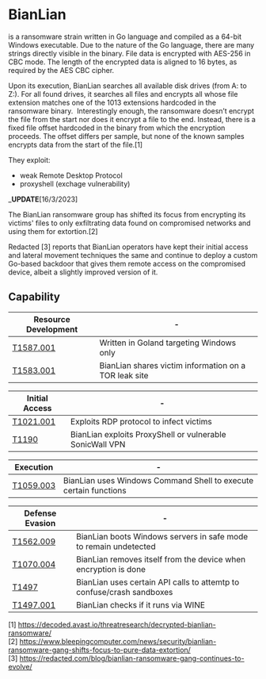 # BianLian

is a ransomware strain written in Go language and compiled as a 64-bit Windows executable. Due to the nature of the Go language, there are many strings directly visible in the binary.
File data is encrypted with AES-256 in CBC mode. The length of the encrypted data is aligned to 16 bytes, as required by the AES CBC cipher. 

Upon its execution, BianLian searches all available disk drives (from A: to Z:). For all found drives, it searches all files and encrypts all whose file extension matches one of the 1013 extensions hardcoded in the ransomware binary. 
Interestingly enough, the ransomware doesn’t encrypt the file from the start nor does it encrypt a file to the end. Instead, there is a fixed file offset hardcoded in the binary from which the encryption proceeds. The offset differs per sample, but none of the known samples encrypts data from the start of the file.[1]



They exploit:
-  weak Remote Desktop Protocol 
- proxyshell (exchage vulnerability)


___UPDATE__[16/3/2023]

The BianLian ransomware group has shifted its focus from encrypting its victims' files to only exfiltrating data found on compromised networks and using them for extortion.[2]

Redacted [3] reports that BianLian operators have kept their initial access and lateral movement techniques the same and continue to deploy a custom Go-based backdoor that gives them remote access on the compromised device, albeit a slightly improved version of it.

## Capability

| Resource Development|-|
| ------ | ------ |
| [T1587.001](https://attack.mitre.org/techniques/T1587/001/)| Written in Goland targeting Windows only |
| [T1583.001](https://attack.mitre.org/techniques/T1583/001/) |BianLian shares victim information on a TOR leak site |

| Initial Access|-|
| ------ | ------ |
| [T1021.001](https://attack.mitre.org/techniques/T1021/001/)| Exploits RDP protocol to infect victims|
| [T1190](https://attack.mitre.org/techniques/T1190/) |BianLian exploits ProxyShell or vulnerable SonicWall VPN |

| Execution|-|
| ------ | ------ |
| [T1059.003](https://attack.mitre.org/techniques/T1059/003/)| BianLian uses Windows Command Shell to execute certain functions|

| Defense Evasion|-|
| ------ | ------ |
| [T1562.009](https://attack.mitre.org/techniques/T1562/009/)| BianLian boots Windows servers in safe mode to remain undetected|
| [T1070.004](https://attack.mitre.org/techniques/T1070/004/)| BianLian removes itself from the device when encryption is done|
| [T1497](https://attack.mitre.org/techniques/T1497/)| BianLian uses certain API calls to attemtp to confuse/crash sandboxes|
| [T1497.001](https://attack.mitre.org/techniques/T1497/001/)| BianLian checks if it runs via WINE|


[1] https://decoded.avast.io/threatresearch/decrypted-bianlian-ransomware/  
[2] https://www.bleepingcomputer.com/news/security/bianlian-ransomware-gang-shifts-focus-to-pure-data-extortion/  
[3] https://redacted.com/blog/bianlian-ransomware-gang-continues-to-evolve/  
